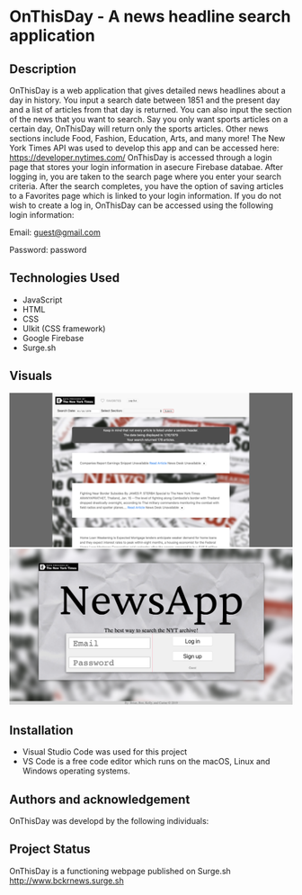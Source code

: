 # OnThisDay - A news headline search application


## Description
OnThisDay is a web application that gives detailed news headlines about a day in history.
You input a search date between 1851 and the present day and a list of articles from that day is returned.
You can also input the section of the news that you want to search. Say you only want sports articles on a certain day, OnThisDay will return only the sports articles. Other news sections include Food, Fashion, Education, Arts, and many more! The New York Times API was used to develop this app and can be accessed here: https://developer.nytimes.com/
OnThisDay is accessed through a login page that stores your login information in asecure Firebase databae. After logging in, you are taken to the search page where you enter your search criteria. After the search completes, you have the option of saving articles to a Favorites page which is linked to your login information. 
If you do not wish to create a log in, OnThisDay can be accessed using the following login information:

Email: guest@gmail.com

Password: password


## Technologies Used
* JavaScript
* HTML
* CSS
* UIkit (CSS framework)
* Google Firebase
* Surge.sh


## Visuals
![the display of the article ](images/homeScreenshot.png)
![The login page](images/loginScreenshot.png)


## Installation
* Visual Studio Code was used for this project
* VS Code is a free code editor which runs on the macOS, Linux and Windows operating systems.


## Authors and acknowledgement

OnThisDay was developd by the following individuals:

 [Robert McCutchen]: (https://github.com/RobertMcCutch)

 [Kelly Benson]: (https://github.com/kelz877)

 [Roz Webb]: (https://github.com/justroz)

 [Carine Ngwekwe]: (https://github.com/carinevic)


## Project Status
OnThisDay is a functioning webpage published on Surge.sh
http://www.bckrnews.surge.sh
